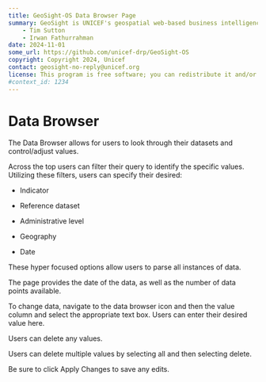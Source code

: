 ```yaml
---
title: GeoSight-OS Data Browser Page
summary: GeoSight is UNICEF's geospatial web-based business intelligence platform.
    - Tim Sutton
    - Irwan Fathurrahman
date: 2024-11-01
some_url: https://github.com/unicef-drp/GeoSight-OS
copyright: Copyright 2024, Unicef
contact: geosight-no-reply@unicef.org
license: This program is free software; you can redistribute it and/or modify it under the terms of the GNU Affero General Public License as published by the Free Software Foundation; either version 3 of the License, or (at your option) any later version.
#context_id: 1234
---
```

# Data Browser

The Data Browser allows for users to look through their datasets and control/adjust values. 

Across the top users can filter their query to identify the specific values. Utilizing these filters, users can specify their desired:
 
- Indicator
 
- Reference dataset

- Administrative level

- Geography

- Date 

These hyper focused options allow users to parse all instances of data.

The page provides the date of the data, as well as the number of data points available.

To change data, navigate to the data browser icon and then the value column and select the appropriate text box. Users can enter their desired value here. 

Users can delete any values.  

Users can delete multiple values by selecting all and then selecting delete.

Be sure to click Apply Changes to save any edits.

